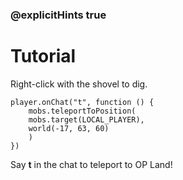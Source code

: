 ### @explicitHints true

# Tutorial

Right-click with the shovel to dig.

```template
player.onChat("t", function () {
    mobs.teleportToPosition(
    mobs.target(LOCAL_PLAYER),
    world(-17, 63, 60)
    )
})
```

Say **t** in the chat to teleport to OP Land!